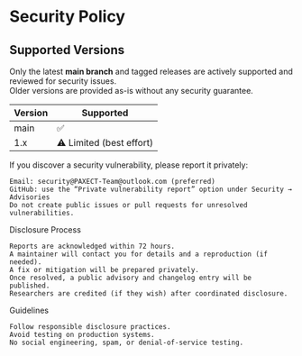 
# Security Policy

## Supported Versions

Only the latest **main branch** and tagged releases are actively supported and reviewed for security issues.  
Older versions are provided as-is without any security guarantee.

| Version | Supported |
|----------|------------|
| main     | ✅ |
| 1.x      | ⚠️ Limited (best effort) |

If you discover a security vulnerability, please report it privately:

    Email: security@PAXECT-Team@outlook.com (preferred)
    GitHub: use the “Private vulnerability report” option under Security → Advisories
    Do not create public issues or pull requests for unresolved vulnerabilities.

Disclosure Process

    Reports are acknowledged within 72 hours.
    A maintainer will contact you for details and a reproduction (if needed).
    A fix or mitigation will be prepared privately.
    Once resolved, a public advisory and changelog entry will be published.
    Researchers are credited (if they wish) after coordinated disclosure.

Guidelines

    Follow responsible disclosure practices.
    Avoid testing on production systems.
    No social engineering, spam, or denial-of-service testing.
